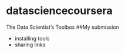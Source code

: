 # datasciencecoursera
The Data Scientist’s Toolbox
##My submission
* installing tools
* sharing links
